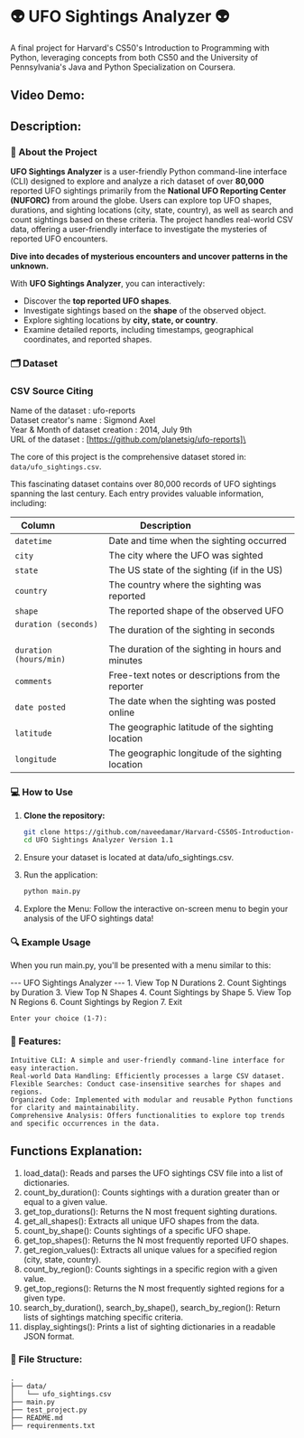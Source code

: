 # 👽 UFO Sightings Analyzer 👽
A final project for Harvard's CS50's Introduction to Programming with Python, leveraging concepts from both CS50 and the University of Pennsylvania's Java and Python Specialization on Coursera.

## Video Demo:

## Description:

### 📁 About the Project

**UFO Sightings Analyzer** is a user-friendly Python command-line interface (CLI) designed to explore and analyze a rich dataset of over **80,000** reported UFO sightings primarily from the **National UFO Reporting Center (NUFORC)** from around the globe. Users can explore top UFO shapes, durations, and sighting locations (city, state, country), as well as search and count sightings based on these criteria. The project handles real-world CSV data, offering a user-friendly interface to investigate the mysteries of reported UFO encounters.


**Dive into decades of mysterious encounters and uncover patterns in the unknown.**

With **UFO Sightings Analyzer**, you can interactively:

- Discover the **top reported UFO shapes**.
- Investigate sightings based on the **shape** of the observed object.
- Explore sighting locations by **city, state, or country**.
- Examine detailed reports, including timestamps, geographical coordinates, and reported shapes.

### 🗂️ Dataset
### CSV Source Citing
Name of the dataset : ufo-reports \
Dataset creator's name : Sigmond Axel \
Year & Month of dataset creation : 2014, July 9th\
URL of the dataset : [https://github.com/planetsig/ufo-reports]\

The core of this project is the comprehensive dataset stored in: `data/ufo_sightings.csv`.

This fascinating dataset contains over 80,000 records of UFO sightings spanning the last century. Each entry provides valuable information, including:

| Column                 | Description                                       |
|------------------------|---------------------------------------------------|
| `datetime`             | Date and time when the sighting occurred          |
| `city`                 | The city where the UFO was sighted                |
| `state`                | The US state of the sighting (if in the US)       |
| `country`              | The country where the sighting was reported       |
| `shape`                | The reported shape of the observed UFO            |
| `duration (seconds)`   | The duration of the sighting in seconds           |
| `duration (hours/min)` | The duration of the sighting in hours and minutes |
| `comments`             | Free-text notes or descriptions from the reporter |
| `date posted`          | The date when the sighting was posted online      |
| `latitude`             | The geographic latitude of the sighting location  |
| `longitude`            | The geographic longitude of the sighting location |

### 💻 How to Use
1. **Clone the repository:**
   ```bash
   git clone https://github.com/naveedamar/Harvard-CS50S-Introduction-to-Programming-with-Python/tree/main/UFO%20Sightings%20Analyzer%20Version%201.1
   cd UFO Sightings Analyzer Version 1.1

2. Ensure your dataset is located at data/ufo_sightings.csv.

3. Run the application:
    ```bash
    python main.py

4. Explore the Menu: Follow the interactive on-screen menu to begin your analysis of the UFO sightings data!

### 🔍 Example Usage

When you run main.py, you'll be presented with a menu similar to this:

   --- UFO Sightings Analyzer ---
    1. View Top N Durations
    2. Count Sightings by Duration
    3. View Top N Shapes
    4. Count Sightings by Shape
    5. View Top N Regions
    6. Count Sightings by Region
    7. Exit

    Enter your choice (1-7):

### 📌 Features:
    Intuitive CLI: A simple and user-friendly command-line interface for easy interaction.
    Real-world Data Handling: Efficiently processes a large CSV dataset.
    Flexible Searches: Conduct case-insensitive searches for shapes and regions.
    Organized Code: Implemented with modular and reusable Python functions for clarity and maintainability.
    Comprehensive Analysis: Offers functionalities to explore top trends and specific occurrences in the data.

## Functions Explanation:

1. load_data(): Reads and parses the UFO sightings CSV file into a list of dictionaries.
2. count_by_duration(): Counts sightings with a duration greater than or equal to a given value.
3. get_top_durations(): Returns the N most frequent sighting durations.
4. get_all_shapes(): Extracts all unique UFO shapes from the data.
5. count_by_shape(): Counts sightings of a specific UFO shape.
6. get_top_shapes(): Returns the N most frequently reported UFO shapes.
7. get_region_values(): Extracts all unique values for a specified region (city, state, country).
8. count_by_region(): Counts sightings in a specific region with a given value.
9. get_top_regions(): Returns the N most frequently sighted regions for a given type.
10. search_by_duration(), search_by_shape(), search_by_region(): Return lists of sightings matching specific criteria.
11. display_sightings(): Prints a list of sighting dictionaries in a readable JSON format.

### 📁 File Structure:
    .
    ├── data/
    │   └── ufo_sightings.csv
    ├── main.py
    ├── test_project.py
    ├── README.md
    ├── requirenments.txt
